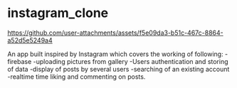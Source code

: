 # instagram_clone

https://github.com/user-attachments/assets/f5e09da3-b51c-467c-8864-a52d5e5249a4



An app built inspired by Instagram which covers the working of following:
-firebase
-uploading pictures from gallery
-Users authentication and storing of data
-display of posts by several users
-searching of an existing account
-realtime time liking and commenting on posts.
